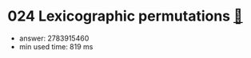024 Lexicographic permutations [:link:](http://projecteuler.net/problem=24)  
========================

- answer: 2783915460 
- min used time: 819 ms

